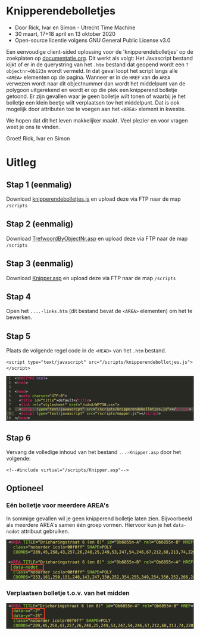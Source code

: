 # Knipperendebolletjes
- Door Rick, Ivar en Simon - Utrecht Time Machine
- 30 maart, 17+18 april en 13 oktober 2020
- Open-source licentie volgens GNU General Public License v3.0

Een eenvoudige client-sided oplossing voor de 'knipperendebolletjes' op de zoekplaten op [documentatie.org](http://www.documentatie.org).
Dit werkt als volgt: Het Javascript bestand kijkt of er in de querystring van het `.htm` bestand dat geopend wordt een `?objectnr=Ob123n` wordt vermeld. In dat geval loopt het script langs alle `<AREA>` elementen op de pagina. Wanneer er in de `HREF` van de `AREA` verwezen wordt naar dit objectnummer dan wordt het middelpunt van de polygoon uitgerekend en wordt er op die plek een knipperend bolletje getoond.
Er zijn gevallen waar je geen bolletje wilt tonen of waarbij je het bolletje een klein beetje wilt verplaatsen tov het middelpunt. Dat is ook mogelijk door attributen toe te voegen aan het `<AREA>` element in kwestie.

We hopen dat dit het leven makkelijker maakt. Veel plezier en voor vragen weet je ons te vinden.

Groet!
Rick, Ivar en Simon

# Uitleg

## Stap 1 (eenmalig)
Download [knipperendebolletjes.js](https://raw.githubusercontent.com/utrecht-time-machine/UDS-Experiments/master/scripts/knipperendebolletjes.js) en upload deze via FTP naar de map `/scripts`

## Stap 2 (eenmalig)
Download [TrefwoordByObjectNr.asp](https://raw.githubusercontent.com/utrecht-time-machine/UDS-Experiments/master/scripts/TrefwoordByObjectNr.asp) en upload deze via FTP naar de map `/scripts`

## Stap 3 (eenmalig)
Download [Knipper.asp](https://raw.githubusercontent.com/utrecht-time-machine/knipperendebolletjes/master/scripts/Knipper.asp) en upload deze via FTP naar de map `/scripts`

## Stap 4
Open het `....-links.htm` (dit bestand bevat de `<AREA>` elementen) om het te bewerken.

## Stap 5
Plaats de volgende regel code in de `<HEAD>` van het `.htm` bestand. 
```
<script type="text/javascript" src="/scripts/knipperendebolletjes.js"></script>
```

![](doc/head.jpg)

## Stap 6
Vervang de volledige inhoud van het bestand `...-Knipper.asp` door het volgende:
```
<!--#include virtual="/scripts/Knipper.asp"-->
```

## Optioneel

### Eén bolletje voor meerdere AREA's
In sommige gevallen wil je geen knipperend bolletje laten zien. Bijvoorbeeld als meerdere AREA's samen één groep vormen. Hiervoor kun je het `data-nodot` attribuut gebruiken.

![](doc/nodot.jpg)

### Verplaatsen bolletje t.o.v. van het midden 
![](doc/xy.jpg)
